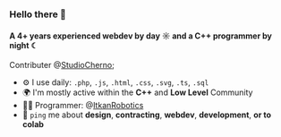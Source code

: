 ### Hello there 👋

#### A 4+ years experienced webdev by day ☼ and a C++ programmer by night ☾

Contributer @[StudioCherno](https://github.com/StudioCherno);<br>

- ⚙️ I use daily: `.php`, `.js`, `.html`, `.css`, `.svg`, `.ts`, `.sql`
- 🌍 I'm mostly active within the **C++** and **Low Level** Community
- 👨‍💻 Programmer: @[ItkanRobotics](https://github.com/itkan-robotics)
- 💬 `ping` me about **design**, **contracting**, **webdev**, **development**, **or to colab**
